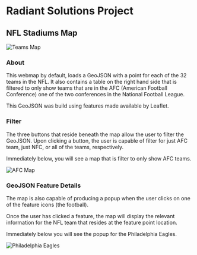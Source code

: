 # Radiant Solutions Project

## NFL Stadiums Map

![Teams Map](https://user-images.githubusercontent.com/25868208/46430371-c26e0c00-c716-11e8-95a4-0649e180c344.png)


### About 

This webmap by default, loads a GeoJSON with a point for each of the 32 teams in the NFL. It also contains a table on the right hand side that is filtered to only show teams that are in the AFC (American Football Conference) one of the two conferences in the National Football League.

This GeoJSON was build using features made available by Leaflet.

### Filter

The three buttons that reside beneath the map allow the user to filter the GeoJSON. Upon clicking a button, the user is capable of filter for just AFC team, just NFC, or all of the teams, respectively. 

Immediately below, you will see a map that is filter to only show AFC teams.


![AFC Map](https://user-images.githubusercontent.com/25868208/46432246-c3ee0300-c71b-11e8-8ad9-1f4167e07f99.png)


### GeoJSON Feature Details

The map is also capable of producing a popup when the user clicks on one of the feature icons (the football).

Once the user has clicked a feature, the map will display the relevant information for the NFL team that resides at the feature point location.

Immediately below you will see the popup for the Philadelphia Eagles.

![Philadelphia Eagles](https://user-images.githubusercontent.com/25868208/46432494-6b6b3580-c71c-11e8-8b21-e2c2936d91a2.png)
